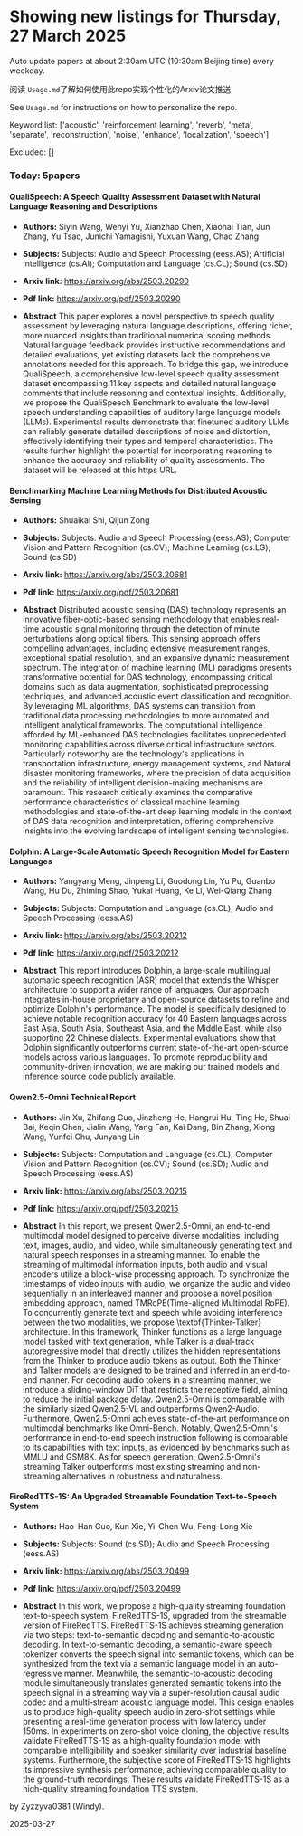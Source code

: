 # Showing new listings for Thursday, 27 March 2025
Auto update papers at about 2:30am UTC (10:30am Beijing time) every weekday.


阅读 `Usage.md`了解如何使用此repo实现个性化的Arxiv论文推送

See `Usage.md` for instructions on how to personalize the repo. 


Keyword list: ['acoustic', 'reinforcement learning', 'reverb', 'meta', 'separate', 'reconstruction', 'noise', 'enhance', 'localization', 'speech']


Excluded: []


### Today: 5papers 
#### QualiSpeech: A Speech Quality Assessment Dataset with Natural Language Reasoning and Descriptions
 - **Authors:** Siyin Wang, Wenyi Yu, Xianzhao Chen, Xiaohai Tian, Jun Zhang, Yu Tsao, Junichi Yamagishi, Yuxuan Wang, Chao Zhang
 - **Subjects:** Subjects:
Audio and Speech Processing (eess.AS); Artificial Intelligence (cs.AI); Computation and Language (cs.CL); Sound (cs.SD)
 - **Arxiv link:** https://arxiv.org/abs/2503.20290

 - **Pdf link:** https://arxiv.org/pdf/2503.20290

 - **Abstract**
 This paper explores a novel perspective to speech quality assessment by leveraging natural language descriptions, offering richer, more nuanced insights than traditional numerical scoring methods. Natural language feedback provides instructive recommendations and detailed evaluations, yet existing datasets lack the comprehensive annotations needed for this approach. To bridge this gap, we introduce QualiSpeech, a comprehensive low-level speech quality assessment dataset encompassing 11 key aspects and detailed natural language comments that include reasoning and contextual insights. Additionally, we propose the QualiSpeech Benchmark to evaluate the low-level speech understanding capabilities of auditory large language models (LLMs). Experimental results demonstrate that finetuned auditory LLMs can reliably generate detailed descriptions of noise and distortion, effectively identifying their types and temporal characteristics. The results further highlight the potential for incorporating reasoning to enhance the accuracy and reliability of quality assessments. The dataset will be released at this https URL.
#### Benchmarking Machine Learning Methods for Distributed Acoustic Sensing
 - **Authors:** Shuaikai Shi, Qijun Zong
 - **Subjects:** Subjects:
Audio and Speech Processing (eess.AS); Computer Vision and Pattern Recognition (cs.CV); Machine Learning (cs.LG); Sound (cs.SD)
 - **Arxiv link:** https://arxiv.org/abs/2503.20681

 - **Pdf link:** https://arxiv.org/pdf/2503.20681

 - **Abstract**
 Distributed acoustic sensing (DAS) technology represents an innovative fiber-optic-based sensing methodology that enables real-time acoustic signal monitoring through the detection of minute perturbations along optical fibers. This sensing approach offers compelling advantages, including extensive measurement ranges, exceptional spatial resolution, and an expansive dynamic measurement spectrum. The integration of machine learning (ML) paradigms presents transformative potential for DAS technology, encompassing critical domains such as data augmentation, sophisticated preprocessing techniques, and advanced acoustic event classification and recognition. By leveraging ML algorithms, DAS systems can transition from traditional data processing methodologies to more automated and intelligent analytical frameworks. The computational intelligence afforded by ML-enhanced DAS technologies facilitates unprecedented monitoring capabilities across diverse critical infrastructure sectors. Particularly noteworthy are the technology's applications in transportation infrastructure, energy management systems, and Natural disaster monitoring frameworks, where the precision of data acquisition and the reliability of intelligent decision-making mechanisms are paramount. This research critically examines the comparative performance characteristics of classical machine learning methodologies and state-of-the-art deep learning models in the context of DAS data recognition and interpretation, offering comprehensive insights into the evolving landscape of intelligent sensing technologies.
#### Dolphin: A Large-Scale Automatic Speech Recognition Model for Eastern Languages
 - **Authors:** Yangyang Meng, Jinpeng Li, Guodong Lin, Yu Pu, Guanbo Wang, Hu Du, Zhiming Shao, Yukai Huang, Ke Li, Wei-Qiang Zhang
 - **Subjects:** Subjects:
Computation and Language (cs.CL); Audio and Speech Processing (eess.AS)
 - **Arxiv link:** https://arxiv.org/abs/2503.20212

 - **Pdf link:** https://arxiv.org/pdf/2503.20212

 - **Abstract**
 This report introduces Dolphin, a large-scale multilingual automatic speech recognition (ASR) model that extends the Whisper architecture to support a wider range of languages. Our approach integrates in-house proprietary and open-source datasets to refine and optimize Dolphin's performance. The model is specifically designed to achieve notable recognition accuracy for 40 Eastern languages across East Asia, South Asia, Southeast Asia, and the Middle East, while also supporting 22 Chinese dialects. Experimental evaluations show that Dolphin significantly outperforms current state-of-the-art open-source models across various languages. To promote reproducibility and community-driven innovation, we are making our trained models and inference source code publicly available.
#### Qwen2.5-Omni Technical Report
 - **Authors:** Jin Xu, Zhifang Guo, Jinzheng He, Hangrui Hu, Ting He, Shuai Bai, Keqin Chen, Jialin Wang, Yang Fan, Kai Dang, Bin Zhang, Xiong Wang, Yunfei Chu, Junyang Lin
 - **Subjects:** Subjects:
Computation and Language (cs.CL); Computer Vision and Pattern Recognition (cs.CV); Sound (cs.SD); Audio and Speech Processing (eess.AS)
 - **Arxiv link:** https://arxiv.org/abs/2503.20215

 - **Pdf link:** https://arxiv.org/pdf/2503.20215

 - **Abstract**
 In this report, we present Qwen2.5-Omni, an end-to-end multimodal model designed to perceive diverse modalities, including text, images, audio, and video, while simultaneously generating text and natural speech responses in a streaming manner. To enable the streaming of multimodal information inputs, both audio and visual encoders utilize a block-wise processing approach. To synchronize the timestamps of video inputs with audio, we organize the audio and video sequentially in an interleaved manner and propose a novel position embedding approach, named TMRoPE(Time-aligned Multimodal RoPE). To concurrently generate text and speech while avoiding interference between the two modalities, we propose \textbf{Thinker-Talker} architecture. In this framework, Thinker functions as a large language model tasked with text generation, while Talker is a dual-track autoregressive model that directly utilizes the hidden representations from the Thinker to produce audio tokens as output. Both the Thinker and Talker models are designed to be trained and inferred in an end-to-end manner. For decoding audio tokens in a streaming manner, we introduce a sliding-window DiT that restricts the receptive field, aiming to reduce the initial package delay. Qwen2.5-Omni is comparable with the similarly sized Qwen2.5-VL and outperforms Qwen2-Audio. Furthermore, Qwen2.5-Omni achieves state-of-the-art performance on multimodal benchmarks like Omni-Bench. Notably, Qwen2.5-Omni's performance in end-to-end speech instruction following is comparable to its capabilities with text inputs, as evidenced by benchmarks such as MMLU and GSM8K. As for speech generation, Qwen2.5-Omni's streaming Talker outperforms most existing streaming and non-streaming alternatives in robustness and naturalness.
#### FireRedTTS-1S: An Upgraded Streamable Foundation Text-to-Speech System
 - **Authors:** Hao-Han Guo, Kun Xie, Yi-Chen Wu, Feng-Long Xie
 - **Subjects:** Subjects:
Sound (cs.SD); Audio and Speech Processing (eess.AS)
 - **Arxiv link:** https://arxiv.org/abs/2503.20499

 - **Pdf link:** https://arxiv.org/pdf/2503.20499

 - **Abstract**
 In this work, we propose a high-quality streaming foundation text-to-speech system, FireRedTTS-1S, upgraded from the streamable version of FireRedTTS. FireRedTTS-1S achieves streaming generation via two steps: text-to-semantic decoding and semantic-to-acoustic decoding. In text-to-semantic decoding, a semantic-aware speech tokenizer converts the speech signal into semantic tokens, which can be synthesized from the text via a semantic language model in an auto-regressive manner. Meanwhile, the semantic-to-acoustic decoding module simultaneously translates generated semantic tokens into the speech signal in a streaming way via a super-resolution causal audio codec and a multi-stream acoustic language model. This design enables us to produce high-quality speech audio in zero-shot settings while presenting a real-time generation process with low latency under 150ms. In experiments on zero-shot voice cloning, the objective results validate FireRedTTS-1S as a high-quality foundation model with comparable intelligibility and speaker similarity over industrial baseline systems. Furthermore, the subjective score of FireRedTTS-1S highlights its impressive synthesis performance, achieving comparable quality to the ground-truth recordings. These results validate FireRedTTS-1S as a high-quality streaming foundation TTS system.


by Zyzzyva0381 (Windy). 


2025-03-27
